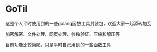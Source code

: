 # GoTil

这是个人平时使用到的一些golang函数工具封装包，欢迎大家一起添砖加瓦


加密解密、文件处理、网页处理、参数验证、压缩和解压等

目前功能比较简陋，只是平时自己用到的一些函数工具

